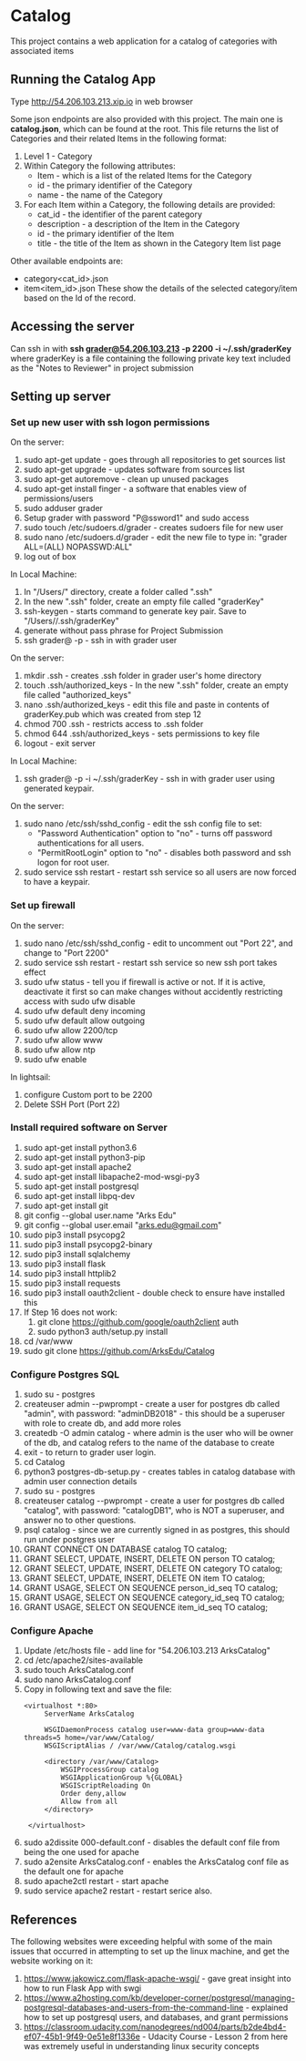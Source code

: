 # Catalog
This project contains a web application for a catalog of categories with associated items

## Running the Catalog App
Type http://54.206.103.213.xip.io in web browser

Some json endpoints are also provided with this project.  The main one is **catalog.json**, which can be found at the root.  This file returns the list of Categories and their related Items in the following format:
 1. Level 1 - Category
 2. Within Category the following attributes:
     - Item - which is a list of the related Items for the Category
     - id - the primary identifier of the Category
     - name - the name of the Category
 3. For each Item within a Category, the following details are provided:
     - cat_id - the identifier of the parent category
     - description - a description of the Item in the Category
     - id - the primary identifier of the Item
     - title - the title of the Item as shown in the Category Item list page

Other available endpoints are:
- category<cat_id>.json
- item<item_id>.json
These show the details of the selected category/item based on the Id of the record.  
  
## Accessing the server  
Can ssh in with **ssh grader@54.206.103.213 -p 2200 -i ~/.ssh/graderKey** where graderKey is a file containing the following private key text included as the "Notes to Reviewer" in project submission

## Setting up server
### Set up new user with ssh logon permissions  
  
On the server:
1. sudo apt-get update - goes through all repositories to get sources list
2. sudo apt-get upgrade - updates software from sources list
3. sudo apt-get autoremove - clean up unused packages
4. sudo apt-get install finger - a software that enables view of permissions/users
5. sudo adduser grader 
6. Setup grader with password "P@ssword1" and sudo access
7. sudo touch /etc/sudoers.d/grader - creates sudoers file for new user
8. sudo nano /etc/sudoers.d/grader - edit the new file to type in: "grader ALL=(ALL) NOPASSWD:ALL"
9. log out of box  
      
In Local Machine:  
1. In "/Users/<username>" directory, create a folder called ".ssh"  
2. In the new ".ssh" folder, create an empty file called "graderKey"  
3.  ssh-keygen - starts command to generate key pair.  Save to "/Users/<username>/.ssh/graderKey"  
4.  generate without pass phrase for Project Submission  
5.  ssh grader@<box ip address> -p <ssh port> - ssh in with grader user     
  
On the server:
1. mkdir .ssh - creates .ssh folder in grader user's home directory  
2. touch .ssh/authorized_keys - In the new ".ssh" folder, create an empty file called "authorized_keys"  
3. nano .ssh/authorized_keys - edit this file and paste in contents of graderKey.pub which was created from step 12  
4. chmod 700 .ssh - restricts access to .ssh folder  
5. chmod 644 .ssh/authorized_keys - sets permissions to key file  
6. logout - exit server  
   
In Local Machine:  
1. ssh grader@<box ip address> -p <ssh port> -i ~/.ssh/graderKey - ssh in with grader user using generated keypair.  
  
On the server:  
1. sudo nano /etc/ssh/sshd_config - edit the ssh config file to set: 
    - "Password Authentication" option to "no" - turns off password authentications for all users.
    - "PermitRootLogin" option to "no" - disables both password and ssh logon for root user.
2. sudo service ssh restart - restart ssh service so all users are now forced to have a keypair.  
  
### Set up firewall  
  
On the server:  
1. sudo nano /etc/ssh/sshd_config - edit to uncomment out "Port 22", and change to "Port 2200"  
2. sudo service ssh restart - restart ssh service so new ssh port takes effect  
3. sudo ufw status - tell you if firewall is active or not.  If it is active, deactivate it first so can make changes without accidently restricting access with sudo ufw disable  
4. sudo ufw default deny incoming  
5. sudo ufw default allow outgoing  
7. sudo ufw allow 2200/tcp  
8. sudo ufw allow www  
9. sudo ufw allow ntp  
10. sudo ufw enable    
  
In lightsail:  
1. configure Custom port to be 2200  
2. Delete SSH Port (Port 22)  
  
### Install required software on Server  
1. sudo apt-get install python3.6  
2. sudo apt-get install python3-pip  
3. sudo apt-get install apache2  
4. sudo apt-get install libapache2-mod-wsgi-py3  
5. sudo apt-get install postgresql  
6. sudo apt-get install libpq-dev  
7. sudo apt-get install git  
8. git config --global user.name "Arks Edu"  
9. git config --global user.email "arks.edu@gmail.com"  
10. sudo pip3 install psycopg2  
11. sudo pip3 install psycopg2-binary  
12. sudo pip3 install sqlalchemy  
13. sudo pip3 install flask  
14. sudo pip3 install httplib2  
15. sudo pip3 install requests  
16. sudo pip3 install oauth2client - double check to ensure have installed this  
17. If Step 16 does not work:  
    1.  git clone https://github.com/google/oauth2client auth  
    2.  sudo python3 auth/setup.py install  
18. cd /var/www  
19. sudo git clone https://github.com/ArksEdu/Catalog  
  
### Configure Postgres SQL  
1. sudo su - postgres  
2. createuser admin --pwprompt - create a user for postgres db called "admin", with password: "adminDB2018" - this should be a superuser with role to create db, and add more roles  
3. createdb -O admin catalog - where admin is the user who will be owner of the db, and catalog refers to the name of the database to create  
4. exit - to return to grader user login.  
5. cd Catalog  
6. python3 postgres-db-setup.py - creates tables in catalog database with admin user connection details  
7. sudo su - postgres  
8. createuser catalog --pwprompt - create a user for postgres db called "catalog", with password: "catalogDB1", who is NOT a superuser, and answer no to other questions.  
9.  psql catalog - since we are currently signed in as postgres, this should run under postgres user  
10. GRANT CONNECT ON DATABASE catalog TO catalog;   
11. GRANT SELECT, UPDATE, INSERT, DELETE ON person TO catalog;  
12. GRANT SELECT, UPDATE, INSERT, DELETE ON category TO catalog;  
13. GRANT SELECT, UPDATE, INSERT, DELETE ON item TO catalog;   
14. GRANT USAGE, SELECT ON SEQUENCE person_id_seq TO catalog;  
15. GRANT USAGE, SELECT ON SEQUENCE category_id_seq TO catalog;  
16. GRANT USAGE, SELECT ON SEQUENCE item_id_seq TO catalog;  
  
### Configure Apache  
1. Update /etc/hosts file - add line for "54.206.103.213 ArksCatalog"  
2. cd /etc/apache2/sites-available  
3. sudo touch ArksCatalog.conf  
4. sudo nano ArksCatalog.conf  
5. Copy in following text and save the file:  
   ~~~~
   <virtualhost *:80>  
        ServerName ArksCatalog  
    
        WSGIDaemonProcess catalog user=www-data group=www-data threads=5 home=/var/www/Catalog/  
        WSGIScriptAlias / /var/www/Catalog/catalog.wsgi  
    
        <directory /var/www/Catalog>  
            WSGIProcessGroup catalog  
            WSGIApplicationGroup %{GLOBAL}  
            WSGIScriptReloading On  
            Order deny,allow  
            Allow from all  
        </directory>  

    </virtualhost>
    ~~~~
6. sudo a2dissite 000-default.conf - disables the default conf file from being the one used for apache  
7. sudo a2ensite ArksCatalog.conf - enables the ArksCatalog conf file as the default one for apache  
8. sudo apache2ctl restart - start apache  
9. sudo service apache2 restart - restart serice also.  
  
  
## References  
The following websites were exceeding helpful with some of the main issues that occurred in attempting to set up the linux machine, and get the website working on it:  
1. https://www.jakowicz.com/flask-apache-wsgi/ - gave great insight into how to run Flask App with swgi  
2. https://www.a2hosting.com/kb/developer-corner/postgresql/managing-postgresql-databases-and-users-from-the-command-line - explained how to set up postgresql users, and databases, and grant permissions  
3. https://classroom.udacity.com/nanodegrees/nd004/parts/b2de4bd4-ef07-45b1-9f49-0e51e8f1336e - Udacity Course - Lesson 2 from here was extremely useful in understanding linux security concepts  
